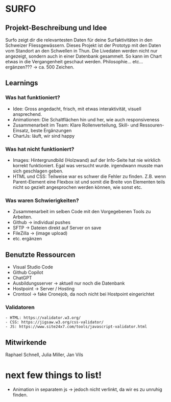 # SURFO

## Projekt-Beschreibung und Idee
Surfo zeigt dir die relevantesten Daten für deine Surfaktivitäten in den Schweizer Fliessgewässern. Dieses Projekt ist der Prototyp mit den Daten vom Standort an den Schwellen in Thun. Die Livedaten werden nicht nur angezeigt, sondern auch in einer Datenbank gesammelt. So kann im Chart etwas in die Vergangenheit geschaut werden.
Philosophie... etc... ergänzen??? -> ca. 500 Zeichen.

## Learnings
### Was hat funktioniert?
- Idee: Gross angedacht, frisch, mit etwas interaktivität, visuell ansprechend.
- Animationen: Die Schaltflächen hin und her, wie auch responsiveness
- Zusammenarbeit im Team: Klare Rollenverteilung, Skill- und Ressouren-Einsatz, beste Ergänzungen
- ChartJs: läuft, wir sind happy
### Was hat nicht funktioniert?
- Images: Hintergrundbild (Holzwand) auf der Info-Seite hat nie wirklich korrekt funktioniert. Egal was versucht wurde. irgendwann musste man sich geschlagen geben.
- HTML und CSS: Teilweise war es schwer die Fehler zu finden. Z.B. wenn Parent-Element eine Flexbox ist und somit die Breite von Elementen teils nicht so gezielt angesprochen werden können, wie sonst etc.
### Was waren Schwierigkeiten?
- Zusammenarbeit im selben Code mit den Vorgegebenen Tools zu Arbeiten.
- Github → individual pushes
- SFTP → Dateien direkt auf Server on save
- FileZilla → (image upload)
- etc. ergänzen

## Benutzte Ressourcen
- Visual Studio Code
- Github Copilot
- ChatGPT
- Ausbildungsserver -> aktuell nur noch die Datenbank
- Hostpoint -> Server / Hosting
- Crontool -> fake Cronejob, da noch nicht bei Hostpoint eingerichtet
### Validatoren
    - HTML: https://validator.w3.org/
    - CSS: https://jigsaw.w3.org/css-validator/
    - JS: https://www.site24x7.com/tools/javascript-validator.html

## Mitwirkende
Raphael Schnell, Julia Miller, Jan Vils

# next few things to list!
- Animation in separatem js -> jedoch nicht verlinkt, da wir es zu unruhig finden.